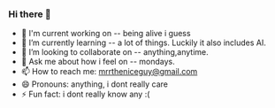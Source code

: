 ### Hi there 👋

- 🔭 I'm current working on -- being alive i guess
- 🌱 I’m currently learning -- a lot of things. Luckily it also includes AI.
- 👯 I’m looking to collaborate on -- anything,anytime.
- 💬 Ask me about how i feel on -- mondays.
- 📫 How to reach me: mrrtheniceguy@gmail.com
- 😄 Pronouns: anything, i dont really care
- ⚡ Fun fact: i dont really know any :(
